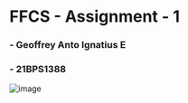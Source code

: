 # FFCS - Assignment - 1

### - Geoffrey Anto Ignatius E
### - 21BPS1388

![image](https://user-images.githubusercontent.com/91791834/230790259-8c8133cb-918e-4375-9061-36a0d57360b5.png)
